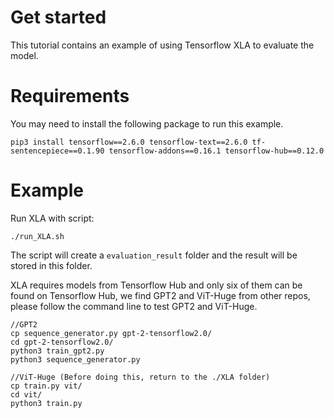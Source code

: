 # Get started 
This tutorial contains an example of using Tensorflow XLA to evaluate the model.

# Requirements
You may need to install the following package to run this example.
```
pip3 install tensorflow==2.6.0 tensorflow-text==2.6.0 tf-sentencepiece==0.1.90 tensorflow-addons==0.16.1 tensorflow-hub==0.12.0
```

# Example
Run XLA with script:
```
./run_XLA.sh
```
The script will create a `evaluation_result` folder and the result will be stored in this folder. 

XLA requires models from Tensorflow Hub and only six of them can be found on Tensorflow Hub, we find GPT2 and ViT-Huge from other repos, please follow the command line to test GPT2 and ViT-Huge.
```
//GPT2
cp sequence_generator.py gpt-2-tensorflow2.0/
cd gpt-2-tensorflow2.0/
python3 train_gpt2.py
python3 sequence_generator.py

//ViT-Huge (Before doing this, return to the ./XLA folder)
cp train.py vit/
cd vit/
python3 train.py
```